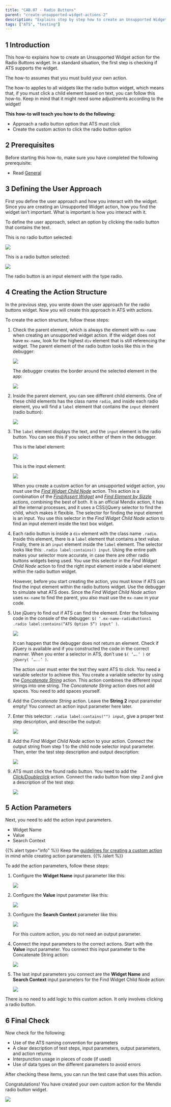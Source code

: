 ```yaml
---
title: "CAB.07 - Radio Buttons"
parent: "create-unsupported-widget-actions-2"
description: "Explains step by step how to create an Unsupported Widget action for the Mendix Radio Buttons widget."
tags: ["ATS", "testing"]
---
```


## 1 Introduction

This how-to explains how to create an Unsupported Widget action for the Radio Buttons widget. In a standard situation, the first step is checking if ATS supports the widget. 

The how-to assumes that you must build your own action.

The how-to applies to all widgets like the radio button widget, which means that, if you must click a child element based on text, you can follow this how-to. Keep in mind that it might need some adjustments according to the widget!

**This how-to will teach you how to do the following:**

* Approach a radio button option that ATS must click
* Create the custom action to click the radio button option

## 2 Prerequisites

Before starting this how-to, make sure you have completed the following prerequisite:
 
* Read [General](custom-action-general-2)

## 3 Defining the User Approach

First you define the user approach and how you interact with the widget. Since you are creating an Unsupported Widget action, how you find the widget isn’t important. What is important is how you interact with it.

To define the user approach, select an option by clicking the radio button that contains the text. 

This is no radio button selected:

![](attachments/create-unsupported-widget-2/cab-07-radiobuttons-2/radiobuttons-nooptionselected.png)

This is a radio button selected:

![](attachments/create-unsupported-widget-2/cab-07-radiobuttons-2/radiobuttons-optionselected.png)

The radio button is an input element with the type radio.

## 4 Creating the Action Structure

In the previous step, you wrote down the user approach for the radio buttons widget. Now you will create this approach in ATS with actions. 

To create the action structure, follow these steps:

1.  Check the parent element, which is always the element with `mx-name` when creating an unsupported widget action. If the widget does not have `mx-name`, look for the highest `div` element that is still referencing the widget. The parent element of the radio button looks like this in the debugger:

    ![](attachments/create-unsupported-widget-2/cab-07-radiobuttons-2/radiobuttons-parentelement-debugger.png)

    The debugger creates the border around the selected element in the app:

    ![](attachments/create-unsupported-widget-2/cab-07-radiobuttons-2/radiobuttons-parentelement-outlined.png)

2.  Inside the parent element, you can see different child elements. One of these child elements has the class name `radio`, and inside each radio element, you will find a `label` element that contains the `input` element (radio button):

    ![](attachments/create-unsupported-widget-2/cab-07-radiobuttons-2/radiobuttons-childelement-label-input.png)

3.  The `label` element displays the text, and the `input` element is the radio button. You can see this if you select either of them in the debugger.

    This is the label element:

    ![](attachments/create-unsupported-widget-2/cab-07-radiobuttons-2/radiobuttons-childelement-label-outlined.png)

    This is the input element:

    ![](attachments/create-unsupported-widget-2/cab-07-radiobuttons-2/radiobuttons-childelement-input-outlined.png)

    When you create a custom action for an unsupported widget action, you must use the [*Find Widget Child Node*](/ats/refguide/rg-version-1/find-widget-child-node) action. This action is a combination of the [*Find/Assert Widget*](/ats/refguide/rg-version-1/findassert-widget) and [*Find Element by Sizzle*](/ats/refguide/rg-version-1/find-element-by-sizzle) actions, combining the best of both. It is an official Mendix action, it has all the internal processes, and it uses a CSS/jQuery selector to find the child, which makes it flexible. The selector for finding the input element is an input. You use this selector in the *Find Widget Child Node* action to find an input element inside the text box widget.

4.  Each radio button is inside a `div` element with the class name `.radio`. Inside this element, there is a `label` element that contains a text value. Finally, there is an `input` element inside the `label` element. The selector looks like this: `.radio label:contains() input`. Using the entire path makes your selector more accurate, in case there are other radio buttons widgets being used. You use this selector in the *Find Widget Child Node* action to find the right input element inside a label element within the radio button widget.

    However, before you start creating the action, you must know if ATS can find the input element within the radio buttons widget. Use the debugger to simulate what ATS does. Since the *Find Widget Child Node* action uses `mx-name` to find the parent, you also must use the `mx-name` in your code.

5.  Use jQuery to find out if ATS can find the element. Enter the following code in the console of the debugger: `$( ‘.mx-name-radioButtons1 .radio label:contains(“ATS Option 5”) input’ )`.

    ![](attachments/create-unsupported-widget-2/cab-07-radiobuttons-2/radiobuttons-childelement-input-selector-console.png)

    It can happen that the debugger does not return an element. Check if jQuery is available and if you constructed the code in the correct manner. When you enter a selector in ATS, don’t use `$( ‘….’ )` or `jQuery( ‘…..’ )`.

    The action user must enter the text they want ATS to click. You need a variable selector to achieve this. You create a variable selector by using the [*Concatenate String*](/ats/refguide/rg-version-1/concatenate-string) action. This action combines the different input strings into one string. The *Concatenate String* action does not add spaces. You need to add spaces yourself.

6. Add the *Concatenate String* action. Leave the **String 2** input parameter empty! You connect an action input parameter here later.

7.  Enter this selector: `.radio label:contains("") input`, give a proper test step description, and describe the output:

    ![](attachments/create-unsupported-widget-2/cab-07-radiobuttons-2/radiobuttons-concatenatestring-action.png)

8.  Add the *Find Widget Child Node* action to your action. Connect the output string from step 1 to the child node selector input parameter. Then, enter the test step description and output description:

    ![](attachments/create-unsupported-widget-2/cab-07-radiobuttons-2/radiobuttons-findwidgetchildnode-action.png)

9.  ATS must click the found radio button. You need to add the [*Click/Doubleclick*](/ats/refguide/rg-version-1/clickdoubleclick) action. Connect the radio button from step 2 and give a description of the test step:

    ![](attachments/create-unsupported-widget-2/cab-07-radiobuttons-2/radiobuttons-clickdoubleclick-action.png)

## 5 Action Parameters

Next, you need to add the action input parameters.

* Widget Name
* Value
* Search Context

{{% alert type="info" %}}
Keep the [guidelines for creating a custom action](guidelines-custom-action-2) in mind while creating action parameters. 
{{% /alert %}}

To add the action parameters, follow these steps:

1.  Configure the **Widget Name** input parameter like this:

    ![](attachments/create-unsupported-widget-2/cab-07-radiobuttons-2/widget-name-parameter.png)

2.  Configure the **Value** input parameter like this:

    ![](attachments/create-unsupported-widget-2/cab-07-radiobuttons-2/value-parameter.png)

3.  Configure the **Search Context** parameter like this:

    ![](attachments/create-unsupported-widget-2/cab-07-radiobuttons-2/search-context-parameter.png)

    For this custom action, you do not need an output parameter.

4.  Connect the input parameters to the correct actions. Start with the **Value** input parameter. You connect this input parameter to the Concatenate String action:

    ![](attachments/create-unsupported-widget-2/cab-07-radiobuttons-2/radiobuttons-concatenatestring-action-parameters.png)

5.  The last input parameters you connect are the **Widget Name** and **Search Context** input parameters for the Find Widget Child Node action:

    ![](attachments/create-unsupported-widget-2/cab-07-radiobuttons-2/radiobuttons-findwidgetchildnode-action-parameters.png)

There is no need to add logic to this custom action. It only involves clicking a radio button.

## 6 Final Check

Now check for the following:

*  Use of the ATS naming convention for parameters
*  A clear description of test steps, input parameters, output parameters, and action returns
*  Interpunction usage in pieces of code (if used)
*  Use of data types on the different parameters to avoid errors

After checking these items, you can run the test case that uses this action.

Congratulations! You have created your own custom action for the Mendix radio button widget.

![](attachments/create-unsupported-widget-2/cab-07-radiobuttons-2/radiobuttons-finishedaction.png)
